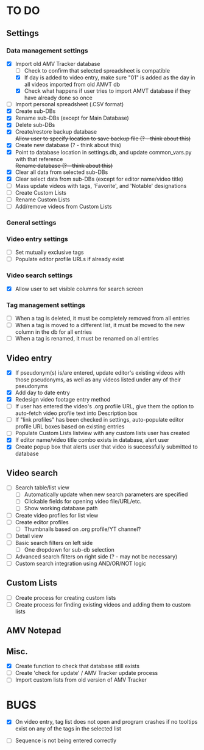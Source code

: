 # TO DO
## Settings
### Data management settings  
- [x] Import old AMV Tracker database  
  - [ ] Check to confirm that selected spreadsheet is compatible
  - [x] If day is added to video entry, make sure "01" is added as the day in all videos imported from old AMVT db
  - [x] Check what happens if user tries to import AMVT database if they have already done so once
- [ ] Import personal spreadsheet (.CSV format)  
- [x] Create sub-DBs
- [x] Rename sub-DBs (except for Main Database)
- [x] Delete sub-DBs
- [x] Create/restore backup database  
~~Allow user to specify location to save backup file (? - think about this)~~ 
- [x] Create new database (? - think about this)  
- [x] Point to database location in settings.db, and update common_vars.py with that reference  
  ~~Rename database (? - think about this)~~
- [x] Clear all data from selected sub-DBs  
- [x] Clear select data from sub-DBs (except for editor name/video title)  
- [ ] Mass update videos with tags, 'Favorite', and 'Notable' designations
- [ ] Create Custom Lists
- [ ] Rename Custom Lists
- [ ] Add/remove videos from Custom Lists
	
### General settings

### Video entry settings
- [ ] Set mutually exclusive tags
- [ ] Populate editor profile URLs if already exist

### Video search settings
- [x] Allow user to set visible columns for search screen

### Tag management settings  
- [ ] When a tag is deleted, it must be completely removed from all entries  
- [ ] When a tag is moved to a different list, it must be moved to the new column in the db for all entries  
- [ ] When a tag is renamed, it must be renamed on all entries
	
## Video entry
- [x] If pseudonym(s) is/are entered, update editor's existing videos with those pseudonyms, as well as any videos listed under any of their pseudonyms
- [x] Add day to date entry
- [x] Redesign video footage entry method
- [ ] If user has entered the video's .org profile URL, give them the option to auto-fetch video profile text into Description box
- [ ] If "link profiles" has been checked in settings, auto-populate editor profile URL boxes based on existing entries
- [ ] Populate Custom Lists listview with any custom lists user has created
- [x] If editor name/video title combo exists in database, alert user
- [x] Create popup box that alerts user that video is successfully submitted to database

## Video search
- [ ] Search table/list view  
  - [ ] Automatically update when new search parameters are specified
  - [ ] Clickable fields for opening video file/URL/etc.
  - [ ] Show working database path
- [ ] Create video profiles for list view  
- [ ] Create editor profiles
  - [ ] Thumbnails based on .org profile/YT channel?
- [ ] Detail view  
- [ ] Basic search filters on left side  
  - [ ] One dropdown for sub-db selection  
- [ ] Advanced search filters on right side (? - may not be necessary)  
- [ ] Custom search integration using AND/OR/NOT logic  

## Custom Lists
- [ ] Create process for creating custom lists
- [ ] Create process for finding existing videos and adding them to custom lists

## AMV Notepad

## Misc.
- [x] Create function to check that database still exists
- [ ] Create 'check for update' / AMV Tracker update process
- [ ] Import custom lists from old version of AMV Tracker

# BUGS  
- [x] On video entry, tag list does not open and program crashes if no tooltips exist on any of the tags in the selected list
- [ ] Sequence is not being entered correctly
	
